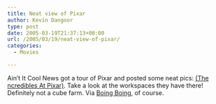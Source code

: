 ```yaml
---
title: Neat view of Pixar
author: Kevin Dangoor
type: post
date: 2005-03-19T21:37:13+00:00
url: /2005/03/19/neat-view-of-pixar/
categories:
  - Movies

---
```

Ain&#8217;t It Cool News got a tour of Pixar and posted some neat pics: [(The ncredibles At Pixar)][1]. Take a look at the workspaces they have there! Definitely not a cube farm. Via [Boing Boing][2], of course.

 [1]: http://www.aintitcoolnews.com/display.cgi?id=19658 ""
 [2]: http://www.boingboing.net/2005/03/16/pixars_groovy_noncub.html